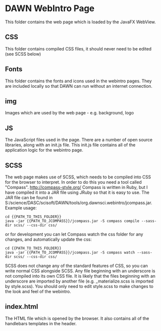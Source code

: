 # DAWN WebIntro Page #

This folder contains the web page which is loaded by the JavaFX WebView. 

## CSS ##
This folder contains compiled CSS files, it should never need to be edited (see SCSS below)

## Fonts ## 
This folder contains the fonts and icons used in the webintro pages. They are included locally so that DAWN can run without an internet connection.

## img ##
Images which are used by the web page - e.g. background, logo

## JS ##
The JavaScript files used in the page. There are a number of open source libraries, along with an init.js file. This init.js file contains all of the application logic for the webintro page.

## SCSS ##
The web page makes use of SCSS, which needs to be compiled into CSS for the browser to interpret. In order to do this you need a tool called "Compass". http://compass-style.org/
Compass is written in Ruby, but I have compiled it into a JAR file using JRuby so that it is easy to use. The JAR file can be found in S:/science/DASC/scisoft/DAWN/tools/org.dawnsci.webintro/jcompass.jar. Example usage:

    cd {{PATH_TO_THIS_FOLDER}}
    java -jar {{PATH_TO_JCOMPASS}}/jcompass.jar -S compass compile --sass-dir scss/ --css-dir css/
    
or for development you can let Compass watch the css folder for any changes, and automatically update the css:

    cd {{PATH_TO_THIS_FOLDER}}
    java -jar {{PATH_TO_JCOMPASS}}/jcompass.jar -S compass watch --sass-dir scss/ --css-dir css/
    
SCSS does not change any of the standard features of CSS, so you can write normal CSS alongside SCSS. Any file beginning with an underscore is not compiled into its own CSS file. It is likely that the files beginning with an underscore are imported by another file (e.g. _materialize.scss is imported by style.scss). You should only need to edit style.scss to make changes to the look and feel of the webintro.
   	
## index.html ##
The HTML file which is opened by the browser. It also contains all of the handlebars templates in the header.
